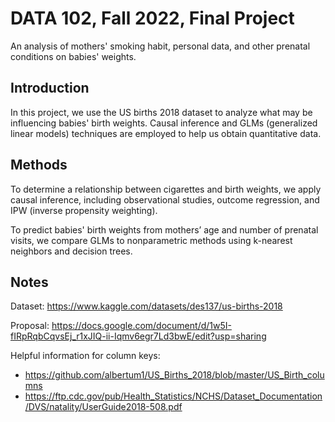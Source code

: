 # DATA 102, Fall 2022, Final Project
An analysis of mothers' smoking habit, personal data, and other prenatal conditions on babies' weights.

## Introduction

In this project, we use the US births 2018 dataset to analyze what may be influencing babies' birth weights. Causal inference and GLMs (generalized linear models) techniques are employed to help us obtain quantitative data.  

## Methods

To determine a relationship between cigarettes and birth weights, we apply causal inference, including observational studies, outcome regression, and IPW (inverse propensity weighting).

To predict babies' birth weights from mothers’ age and number of prenatal visits, we compare GLMs to nonparametric methods using k-nearest neighbors and decision trees.


## Notes

Dataset: https://www.kaggle.com/datasets/des137/us-births-2018

Proposal: https://docs.google.com/document/d/1w5I-fIRpRqbCqvsEj_r1xJIQ-ii-Iqmv6egr7Ld3bwE/edit?usp=sharing

Helpful information for column keys:
* https://github.com/albertum1/US_Births_2018/blob/master/US_Birth_columns
* https://ftp.cdc.gov/pub/Health_Statistics/NCHS/Dataset_Documentation/DVS/natality/UserGuide2018-508.pdf
